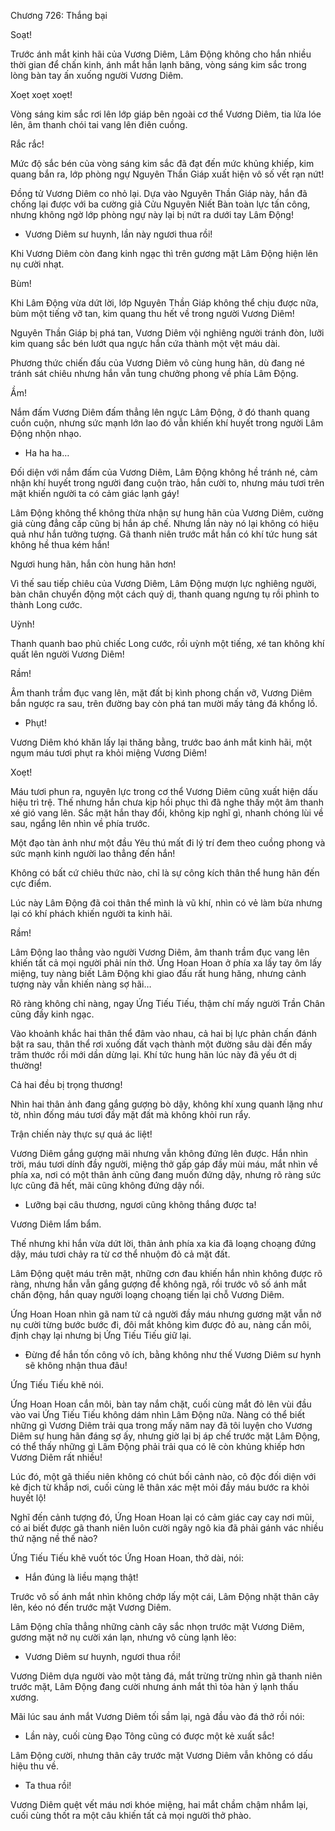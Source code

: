 




Chương 726: Thắng bại


Soạt!

Trước ánh mắt kinh hãi của Vương Diêm, Lâm Động không cho hắn nhiều thời gian để chấn kinh, ánh mắt hắn lạnh băng, vòng sáng kim sắc trong lòng bàn tay ấn xuống người Vương Diêm.

Xoẹt xoẹt xoẹt!

Vòng sáng kim sắc rơi lên lớp giáp bên ngoài cơ thể Vương Diêm, tia lửa lóe lên, âm thanh chói tai vang lên điên cuồng.

Rắc rắc!

Mức độ sắc bén của vòng sáng kim sắc đã đạt đến mức khủng khiếp, kim quang bắn ra, lớp phòng ngự Nguyên Thần Giáp xuất hiện vô số vết rạn nứt!

Đồng tử Vương Diêm co nhỏ lại. Dựa vào Nguyên Thần Giáp này, hắn đã chống lại được với ba cường giả Cửu Nguyên Niết Bàn toàn lực tấn công, nhưng không ngờ lớp phòng ngự này lại bị nứt ra dưới tay Lâm Động!

- Vương Diêm sư huynh, lần này ngươi thua rồi!

Khi Vương Diêm còn đang kinh ngạc thì trên gương mặt Lâm Động hiện lên nụ cười nhạt.

Bùm!

Khi Lâm Động vừa dứt lời, lớp Nguyên Thần Giáp không thể chịu được nữa, bùm một tiếng vỡ tan, kim quang thu hết về trong người Vương Diêm!

Nguyên Thần Giáp bị phá tan, Vương Diêm vội nghiêng người tránh đòn, lưỡi kim quang sắc bén lướt qua ngực hắn cứa thành một vệt máu dài.

Phương thức chiến đấu của Vương Diêm vô cùng hung hãn, dù đang né tránh sát chiêu nhưng hắn vẫn tung chưởng phong về phía Lâm Động.

Ầm!

Nắm đấm Vương Diêm đấm thẳng lên ngực Lâm Động, ở đó thanh quang cuồn cuộn, nhưng sức mạnh lớn lao đó vẫn khiến khí huyết trong người Lâm Động nhộn nhạo.

- Ha ha ha…

Đối diện với nắm đấm của Vương Diêm, Lâm Động không hề tránh né, cảm nhận khí huyết trong người đang cuộn trào, hắn cười to, nhưng máu tươi trên mặt khiến người ta có cảm giác lạnh gáy!

Lâm Động không thể không thừa nhận sự hung hãn của Vương Diêm, cường giả cùng đẳng cấp cũng bị hắn áp chế. Nhưng lần này nó lại không có hiệu quả như hắn tưởng tượng. Gã thanh niên trước mắt hắn có khí tức hung sát không hề thua kém hắn!

Ngươi hung hãn, hắn còn hung hãn hơn!

Vì thế sau tiếp chiêu của Vương Diêm, Lâm Động mượn lực nghiêng người, bàn chân chuyển động một cách quỷ dị, thanh quang ngưng tụ rồi phình to thành Long cước.

Uỳnh!

Thanh quanh bao phủ chiếc Long cước, rồi uỳnh một tiếng, xé tan không khí quất lên người Vương Diêm!

Rầm!

Âm thanh trầm đục vang lên, mặt đất bị kình phong chấn vỡ, Vương Diêm bắn ngược ra sau, trên đường bay còn phá tan mười mấy tảng đá khổng lồ.

- Phụt!

Vương Diêm khó khăn lấy lại thăng bằng, trước bao ánh mắt kinh hãi, một ngụm máu tươi phụt ra khỏi miệng Vương Diêm!

Xoẹt!

Máu tươi phun ra, nguyên lực trong cơ thể Vương Diêm cũng xuất hiện dấu hiệu trì trệ. Thế nhưng hắn chưa kịp hồi phục thì đã nghe thấy một âm thanh xé gió vang lên. Sắc mặt hắn thay đổi, không kịp nghĩ gì, nhanh chóng lùi về sau, ngẩng lên nhìn về phía trước.

Một đạo tàn ảnh như một đầu Yêu thú mất đi lý trí đem theo cuồng phong và sức mạnh kinh người lao thẳng đến hắn!

Không có bất cứ chiêu thức nào, chỉ là sự công kích thân thể hung hãn đến cực điểm.

Lúc này Lâm Động đã coi thân thể mình là vũ khí, nhìn có vẻ làm bừa nhưng lại có khí phách khiến người ta kinh hãi.

Rầm!

Lâm Động lao thẳng vào người Vương Diêm, âm thanh trầm đục vang lên khiến tất cả mọi người phải nín thở. Ứng Hoan Hoan ở phía xa lấy tay ôm lấy miệng, tuy nàng biết Lâm Động khi giao đấu rất hung hăng, nhưng cảnh tượng này vẫn khiến nàng sợ hãi…

Rõ ràng không chỉ nàng, ngay Ứng Tiếu Tiếu, thậm chí mấy người Trần Chân cũng đầy kinh ngạc.

Vào khoảnh khắc hai thân thể đâm vào nhau, cả hai bị lực phản chấn đánh bật ra sau, thân thể rơi xuống đất vạch thành một đường sâu dài đến mấy trăm thước rồi mới dần dừng lại. Khí tức hung hãn lúc này đã yếu ớt dị thường!

Cả hai đều bị trọng thương!

Nhìn hai thân ảnh đang gắng gượng bò dậy, không khí xung quanh lặng như tờ, nhìn đống máu tươi đầy mặt đất mà không khỏi run rẩy.

Trận chiến này thực sự quá ác liệt!

Vương Diêm gắng gượng mãi nhưng vẫn không đứng lên được. Hắn nhìn trời, máu tươi dính đầy người, miệng thở gấp gáp đầy mùi máu, mắt nhìn về phía xa, nơi có một thân ảnh cũng đang muốn đứng dậy, nhưng rõ ràng sức lực cũng đã hết, mãi cũng không đứng dậy nổi.

- Lưỡng bại câu thương, ngươi cũng không thắng được ta!

Vương Diêm lẩm bẩm.

Thế nhưng khi hắn vừa dứt lời, thân ảnh phía xa kia đã loạng choạng đứng dậy, máu tươi chảy ra từ cơ thể nhuộm đỏ cả mặt đất.

Lâm Động quệt máu trên mặt, những cơn đau khiến hắn nhìn không được rõ ràng, nhưng hắn vẫn gắng gượng để không ngã, rồi trước vô số ánh mắt chấn động, hắn quay người loạng choạng tiến lại chỗ Vương Diêm.

Ứng Hoan Hoan nhìn gã nam tử cả người đầy máu nhưng gương mặt vẫn nở nụ cười từng bước bước đi, đôi mắt không kìm được đỏ au, nàng cắn môi, định chạy lại nhưng bị Ứng Tiếu Tiếu giữ lại.

- Đừng để hắn tốn công vô ích, bằng không như thế Vương Diêm sư hynh sẽ không nhận thua đâu!

Ứng Tiếu Tiếu khẽ nói.

Ứng Hoan Hoan cắn môi, bàn tay nắm chặt, cuối cùng mắt đỏ lên vùi đầu vào vai Ứng Tiếu Tiếu không dám nhìn Lâm Động nữa. Nàng có thể biết những gì Vương Diêm trải qua trong mấy năm nay đã tôi luyện cho Vương Diêm sự hung hãn đáng sợ ấy, nhưng giờ lại bị áp chế trước mặt Lâm Động, có thể thấy những gì Lâm Động phải trải qua có lẽ còn khủng khiếp hơn Vương Diêm rất nhiều!

Lúc đó, một gã thiếu niên không có chút bối cảnh nào, cô độc đối diện với kẻ địch từ khắp nơi, cuối cùng lê thân xác mệt mỏi đầy máu bước ra khỏi huyết lộ!

Nghĩ đến cảnh tượng đó, Ứng Hoan Hoan lại có cảm giác cay cay nơi mũi, có ai biết được gã thanh niên luôn cười ngây ngô kia đã phải gánh vác nhiều thứ nặng nề thế nào?

Ứng Tiếu Tiếu khẽ vuốt tóc Ứng Hoan Hoan, thở dài, nói:

- Hắn đúng là liều mạng thật!

Trước vô số ánh mắt nhìn không chớp lấy một cái, Lâm Động nhặt thân cây lên, kéo nó đến trước mặt Vương Diêm.

Lâm Động chĩa thẳng những cành cây sắc nhọn trước mặt Vương Diêm, gương mặt nở nụ cười xán lạn, nhưng vô cùng lạnh lẽo:

- Vương Diêm sư huynh, ngươi thua rồi!

Vương Diêm dựa người vào một tảng đá, mắt trừng trừng nhìn gã thanh niên trước mặt, Lâm Động đang cười nhưng ánh mắt thì tỏa hàn ý lạnh thấu xương.

Mãi lúc sau ánh mắt Vương Diêm tối sầm lại, ngả đầu vào đá thở rồi nói:

- Lần này, cuối cùng Đạo Tông cũng có được một kẻ xuất sắc!

Lâm Động cười, nhưng thân cây trước mặt Vương Diêm vẫn không có dấu hiệu thu về.

- Ta thua rồi!

Vương Diêm quệt vết máu nơi khóe miệng, hai mắt chầm chậm nhắm lại, cuối cùng thốt ra một câu khiến tất cả mọi người thở phào.




